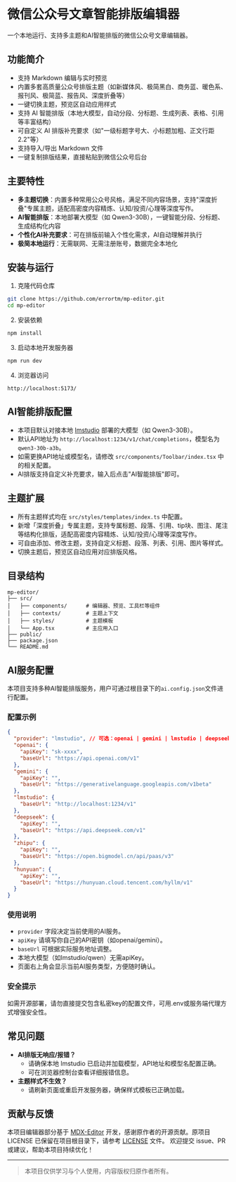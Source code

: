 # 微信公众号文章智能排版编辑器

一个本地运行、支持多主题和AI智能排版的微信公众号文章编辑器。

## 功能简介

- 支持 Markdown 编辑与实时预览
- 内置多套高质量公众号排版主题（如新媒体风、极简黑白、商务蓝、暖色系、报刊风、极简蓝、报告风、深度折叠等）
- 一键切换主题，预览区自动应用样式
- 支持 AI 智能排版（本地大模型，自动分段、分标题、生成列表、表格、引用等丰富结构）
- 可自定义 AI 排版补充要求（如"一级标题字号大、小标题加粗、正文行距2.2"等）
- 支持导入/导出 Markdown 文件
- 一键复制排版结果，直接粘贴到微信公众号后台

## 主要特性

- **多主题切换**：内置多种常用公众号风格，满足不同内容场景，支持"深度折叠"专属主题，适配高密度内容精炼、认知/投资/心理等深度写作。
- **AI智能排版**：本地部署大模型（如 Qwen3-30B），一键智能分段、分标题、生成结构化内容
- **个性化AI补充要求**：可在排版前输入个性化需求，AI自动理解并执行
- **极简本地运行**：无需联网、无需注册账号，数据完全本地化

## 安装与运行

1. 克隆代码仓库

```bash
git clone https://github.com/errortm/mp-editor.git
cd mp-editor
```

2. 安装依赖

```bash
npm install
```

3. 启动本地开发服务器

```bash
npm run dev
```

4. 浏览器访问

```
http://localhost:5173/
```

## AI智能排版配置

- 本项目默认对接本地 [lmstudio](https://lmstudio.ai/) 部署的大模型（如 Qwen3-30B）。
- 默认API地址为 `http://localhost:1234/v1/chat/completions`，模型名为 `qwen3-30b-a3b`。
- 如需更换API地址或模型名，请修改 `src/components/Toolbar/index.tsx` 中的相关配置。
- AI排版支持自定义补充要求，输入后点击"AI智能排版"即可。

## 主题扩展

- 所有主题样式均在 `src/styles/templates/index.ts` 中配置。
- 新增「深度折叠」专属主题，支持专属标题、段落、引用、tip块、图注、尾注等结构化排版，适配高密度内容精炼、认知/投资/心理等深度写作。
- 可自由添加、修改主题，支持自定义标题、段落、列表、引用、图片等样式。
- 切换主题后，预览区自动应用对应排版风格。

## 目录结构

```
mp-editor/
├── src/
│   ├── components/      # 编辑器、预览、工具栏等组件
│   ├── contexts/        # 主题上下文
│   ├── styles/          # 主题模板
│   └── App.tsx          # 主应用入口
├── public/
├── package.json
└── README.md
```

## AI服务配置

本项目支持多种AI智能排版服务，用户可通过根目录下的`ai.config.json`文件进行配置。

### 配置示例
```json
{
  "provider": "lmstudio", // 可选：openai | gemini | lmstudio | deepseek | zhipu | hunyuan
  "openai": {
    "apiKey": "sk-xxxx",
    "baseUrl": "https://api.openai.com/v1"
  },
  "gemini": {
    "apiKey": "",
    "baseUrl": "https://generativelanguage.googleapis.com/v1beta"
  },
  "lmstudio": {
    "baseUrl": "http://localhost:1234/v1"
  },
  "deepseek": {
    "apiKey": "",
    "baseUrl": "https://api.deepseek.com/v1"
  },
  "zhipu": {
    "apiKey": "",
    "baseUrl": "https://open.bigmodel.cn/api/paas/v3"
  },
  "hunyuan": {
    "apiKey": "",
    "baseUrl": "https://hunyuan.cloud.tencent.com/hyllm/v1"
  }
}
```

### 使用说明
- `provider` 字段决定当前使用的AI服务。
- `apiKey` 请填写你自己的API密钥（如openai/gemini）。
- `baseUrl` 可根据实际服务地址调整。
- 本地大模型（如lmstudio/qwen）无需apiKey。
- 页面右上角会显示当前AI服务类型，方便随时确认。

### 安全提示
如需开源部署，请勿直接提交包含私密key的配置文件，可用.env或服务端代理方式增强安全性。


## 常见问题

- **AI排版无响应/报错？**
  - 请确保本地 lmstudio 已启动并加载模型，API地址和模型名配置正确。
  - 可在浏览器控制台查看详细报错信息。
- **主题样式不生效？**
  - 请刷新页面或重启开发服务器，确保样式模板已正确加载。

## 贡献与反馈

本项目编辑器部分基于 [MDX-Editor](https://github.com/mdx-editor/editor) 开发，感谢原作者的开源贡献。原项目 LICENSE 已保留在项目根目录下，请参考 [LICENSE](LICENSE) 文件。
欢迎提交 issue、PR 或建议，帮助本项目持续优化！

---

> 本项目仅供学习与个人使用，内容版权归原作者所有。